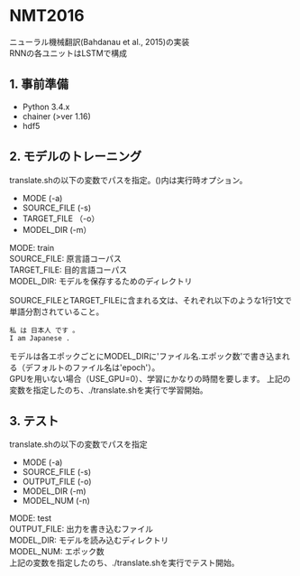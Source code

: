 # NMT2016

ニューラル機械翻訳(Bahdanau et al., 2015)の実装  
RNNの各ユニットはLSTMで構成  

## 1. 事前準備
- Python 3.4.x
- chainer (>ver 1.16)
- hdf5

## 2. モデルのトレーニング

translate.shの以下の変数でパスを指定。()内は実行時オプション。

- MODE (-a)
- SOURCE_FILE (-s)
- TARGET_FILE （-o）
- MODEL_DIR (-m）

MODE: train  
SOURCE_FILE: 原言語コーパス  
TARGET_FILE: 目的言語コーパス  
MODEL_DIR: モデルを保存するためのディレクトリ   

SOURCE_FILEとTARGET_FILEに含まれる文は、それぞれ以下のような1行1文で単語分割されていること。  
```  
私 は 日本人 です 。
I am Japanese .
```
モデルは各エポックごとにMODEL_DIRに'ファイル名.エポック数'で書き込まれる（デフォルトのファイル名は'epoch'）。  
GPUを用いない場合（USE_GPU=0）、学習にかなりの時間を要します。
上記の変数を指定したのち、./translate.shを実行で学習開始。  

## 3. テスト

translate.shの以下の変数でパスを指定

- MODE (-a)
- SOURCE_FILE (-s)
- OUTPUT_FILE (-o)
- MODEL_DIR (-m)
- MODEL_NUM (-n)

MODE: test  
OUTPUT_FILE: 出力を書き込むファイル  
MODEL_DIR: モデルを読み込むディレクトリ  
MODEL_NUM: エポック数  
上記の変数を指定したのち、./translate.shを実行でテスト開始。

